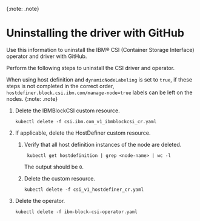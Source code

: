 {:note: .note}

# Uninstalling the driver with GitHub

Use this information to uninstall the IBM® CSI (Container Storage Interface) operator and driver with GitHub.

Perform the following steps to uninstall the CSI driver and operator.

When using host definition and `dynamicNodeLabeling` is set to `true`, if these steps is not completed in the correct order, `hostdefiner.block.csi.ibm.com/manage-node=true` labels can be left on the nodes.
{:note: .note}


1. Delete the IBMBlockCSI custom resource.

    ```
    kubectl delete -f csi.ibm.com_v1_ibmblockcsi_cr.yaml
    ```

2. If applicable, delete the HostDefiner custom resource.

    1. Verify that all host definition instances of the node are deleted.
     
            kubectl get hostdefinition | grep <node-name> | wc -l
     
        The output should be `0`.

     2. Delete the custom resource.
    
        ```
        kubectl delete -f csi_v1_hostdefiner_cr.yaml
        ```

3. Delete the operator.

    ```
    kubectl delete -f ibm-block-csi-operator.yaml
    ```




